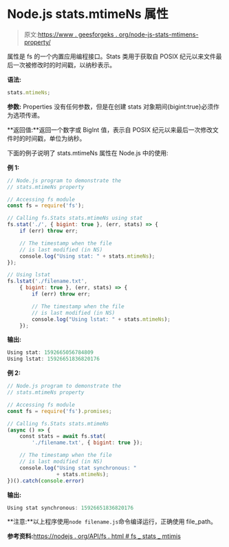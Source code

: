 # Node.js stats.mtimeNs 属性

> 原文:[https://www . geesforgeks . org/node-js-stats-mtimens-property/](https://www.geeksforgeeks.org/node-js-stats-mtimens-property/)

属性是 fs 的一个内置应用编程接口。Stats 类用于获取自 POSIX 纪元以来文件最后一次被修改时的时间戳，以纳秒表示。

**语法:**

```js
stats.mtimeNs;
```

**参数:** Properties 没有任何参数，但是在创建 stats 对象期间{bigint:true}必须作为选项传递。

**返回值:**返回一个数字或 BigInt 值，表示自 POSIX 纪元以来最后一次修改文件时的时间戳，单位为纳秒。

下面的例子说明了 stats.mtimeNs 属性在 Node.js 中的使用:

**例 1:**

```js
// Node.js program to demonstrate the   
// stats.mtimeNs property

// Accessing fs module
const fs = require('fs');

// Calling fs.Stats stats.mtimeNs using stat
fs.stat('./', { bigint: true }, (err, stats) => {
    if (err) throw err;

    // The timestamp when the file
    // is last modified (in NS)
    console.log("Using stat: " + stats.mtimeNs);
});

// Using lstat
fs.lstat('./filename.txt',
    { bigint: true }, (err, stats) => {
        if (err) throw err;

        // The timestamp when the file
        // is last modified (in NS)
        console.log("Using lstat: " + stats.mtimeNs);
    });
```

**输出:**

```js
Using stat: 1592665056784809
Using lstat: 15926651836820176

```

**例 2:**

```js
// Node.js program to demonstrate the   
// stats.mtimeNs property

// Accessing fs module
const fs = require('fs').promises;

// Calling fs.Stats stats.mtimeNs
(async () => {
    const stats = await fs.stat(
        './filename.txt', { bigint: true });

    // The timestamp when the file
    // is last modified (in NS)
    console.log("Using stat synchronous: "
                + stats.mtimeNs);
})().catch(console.error)
```

**输出:**

```js
Using stat synchronous: 15926651836820176

```

**注意:**以上程序使用`node filename.js`命令编译运行，正确使用 file_path。

**参考资料:**[https://nodejs . org/API/fs . html # fs _ stats _ mtimis](https://nodejs.org/api/fs.html#fs_stats_mtimens)